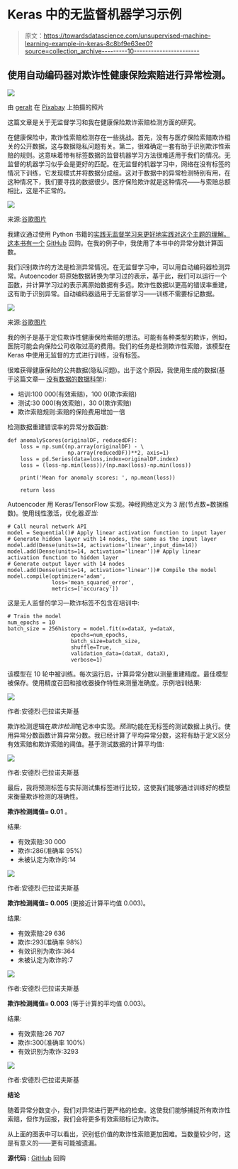 # Keras 中的无监督机器学习示例

> 原文：<https://towardsdatascience.com/unsupervised-machine-learning-example-in-keras-8c8bf9e63ee0?source=collection_archive---------10----------------------->

## 使用自动编码器对欺诈性健康保险索赔进行异常检测。

![](img/3c58969293cf79c7bf22b7c438a47482.png)

由 [geralt](https://pixabay.com/users/geralt-9301/) 在 [Pixabay](https://pixabay.com/) 上拍摄的照片

这篇文章是关于无监督学习和我在健康保险欺诈索赔检测方面的研究。

在健康保险中，欺诈性索赔检测存在一些挑战。首先，没有与医疗保险索赔欺诈相关的公开数据，这与数据隐私问题有关。第二，很难确定一套有助于识别欺诈性索赔的规则。这意味着带有标签数据的监督机器学习方法很难适用于我们的情况。无监督的机器学习似乎会是更好的匹配。在无监督的机器学习中，网络在没有标签的情况下训练，它发现模式并将数据分成组。这对于数据中的异常检测特别有用，在这种情况下，我们要寻找的数据很少。医疗保险欺诈就是这种情况——与索赔总额相比，这是不正常的。

![](img/e224855e2f93b097ce84363cbcf3b97c.png)

来源:[谷歌图片](https://www.google.com/search?q=unsupervised+learning&sxsrf=ALeKk00uZcvCnHyS6bNphYxj_3sQQsVqlA:1590667589937&source=lnms&tbm=isch&sa=X&ved=2ahUKEwiNoZ3FwtbpAhVshosKHULSAdUQ_AUoAXoECBQQAw&biw=1680&bih=948)

我建议通过使用 Python 书籍的[实践无监督学习来更好地实践对这个主题的理解。这本书有一个](https://www.amazon.com/Hands-Unsupervised-Learning-Using-Python-ebook/dp/B07NY447H8) [GitHub](https://github.com/aapatel09/handson-unsupervised-learning) 回购。在我的例子中，我使用了本书中的异常分数计算函数。

我们识别欺诈的方法是检测异常情况。在无监督学习中，可以用自动编码器检测异常。Autoencoder 将原始数据转换为学习过的表示，基于此，我们可以运行一个函数，并计算学习过的表示离原始数据有多远。欺诈性数据以更高的错误率重建，这有助于识别异常。自动编码器适用于无监督学习——训练不需要标记数据。

![](img/52221506ec9a77a07f8456470bfd995c.png)

来源:[谷歌图片](https://www.google.com/search?q=anomaly+detection+with+autoencoders&tbm=isch&ved=2ahUKEwiAqbaKw9bpAhWWvCoKHXjCDOQQ2-cCegQIABAA&oq=anomaly+detection+with+au&gs_lcp=CgNpbWcQARgBMgQIIxAnMgQIABAYMgQIABAYMgQIABAYULQ6WLo7YKlQaABwAHgAgAFJiAGHAZIBATKYAQCgAQGqAQtnd3Mtd2l6LWltZw&sclient=img&ei=16nPXsDhApb5qgH4hLOgDg&bih=948&biw=1680)

我的例子是基于定位欺诈性健康保险索赔的想法。可能有各种类型的欺诈，例如，医院可能会向保险公司收取过高的费用。我们的任务是检测欺诈性索赔，该模型在 Keras 中使用无监督的方式进行训练，没有标签。

很难获得健康保险的公共数据(隐私问题)。出于这个原因，我使用生成的数据(基于这篇文章— [没有数据的数据科学](/data-science-with-no-data-b3c21acee17c)):

*   培训:100 000(有效索赔)，100 0(欺诈索赔)
*   测试:30 000(有效索赔)，30 0(欺诈索赔)
*   欺诈索赔规则:索赔的保险费用增加一倍

检测数据重建错误率的异常分数函数:

```
def anomalyScores(originalDF, reducedDF):
    loss = np.sum((np.array(originalDF) - \
                   np.array(reducedDF))**2, axis=1)
    loss = pd.Series(data=loss,index=originalDF.index)
    loss = (loss-np.min(loss))/(np.max(loss)-np.min(loss))

    print('Mean for anomaly scores: ', np.mean(loss))

    return loss
```

Autoencoder 用 Keras/TensorFlow 实现。神经网络定义为 3 层(节点数=数据维数)。使用线性激活，优化器*亚当:*

```
# Call neural network API
model = Sequential()# Apply linear activation function to input layer
# Generate hidden layer with 14 nodes, the same as the input layer
model.add(Dense(units=14, activation='linear',input_dim=14))
model.add(Dense(units=14, activation='linear'))# Apply linear activation function to hidden layer
# Generate output layer with 14 nodes
model.add(Dense(units=14, activation='linear'))# Compile the model
model.compile(optimizer='adam',
              loss='mean_squared_error',
              metrics=['accuracy'])
```

这是无人监督的学习—欺诈标签不包含在培训中:

```
# Train the model
num_epochs = 10
batch_size = 256history = model.fit(x=dataX, y=dataX,
                    epochs=num_epochs,
                    batch_size=batch_size,
                    shuffle=True,
                    validation_data=(dataX, dataX),
                    verbose=1)
```

该模型在 10 轮中被训练。每次运行后，计算异常分数以测量重建精度。最佳模型被保存。使用精度召回和接收器操作特性来测量准确度。示例培训结果:

![](img/2ca9ee85c8908adf194334b86142710d.png)

作者:安德烈·巴拉诺夫斯基

欺诈检测逻辑在*欺诈检测*笔记本中实现。*预测*功能在无标签的测试数据上执行。使用异常分数函数计算异常分数。我已经计算了平均异常分数，这将有助于定义区分有效索赔和欺诈索赔的阈值。基于测试数据的计算平均值:

![](img/9ca55af066db048c9722c87a2c60fb52.png)

作者:安德烈·巴拉诺夫斯基

最后，我将预测标签与实际测试集标签进行比较，这使我们能够通过训练好的模型来衡量欺诈检测的准确性。

**欺诈检测阈值= 0.01** 。

结果:

*   有效索赔:30 000
*   欺诈:286(准确率 95%)
*   未被认定为欺诈的:14

![](img/6b1687bac87efce94fa8f38d0ac60a67.png)

作者:安德烈·巴拉诺夫斯基

**欺诈检测阈值= 0.005** (更接近计算平均值 0.003)。

结果:

*   有效索赔:29 636
*   欺诈:293(准确率 98%)
*   有效识别为欺诈:364
*   未被认定为欺诈的:7

![](img/12804aceaa917103ad18fe04050358b5.png)

作者:安德烈·巴拉诺夫斯基

**欺诈检测阈值= 0.003** (等于计算的平均值 0.003)。

结果:

*   有效索赔:26 707
*   欺诈:300(准确率 100%)
*   有效识别为欺诈:3293

![](img/56920e909a3e0286bdae1307c7850c65.png)

作者:安德烈·巴拉诺夫斯基

**结论**

随着异常分数变小，我们对异常进行更严格的检查。这使我们能够捕捉所有欺诈性索赔，但作为回报，我们会将更多有效索赔标记为欺诈。

从上面的图表中可以看出，识别低价值的欺诈性索赔更加困难。当数量较少时，这是有意义的——更有可能被遗漏。

**源代码** : [GitHub](https://github.com/abaranovskis-redsamurai/automation-repo/tree/master/unsupervised) 回购